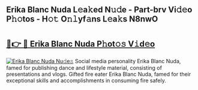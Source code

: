 ## Erika Blanc Nuda L𝚎a𝚔ed N𝚞𝚍e - Part-brv Vi𝚍𝚎o P𝚑𝚘tos - H𝚘𝚝 O𝚗𝚕yf𝚊ns L𝚎a𝚔s N8nwO

# <h2><a href="http://kf0bvu.oniu.top/?m=Erika+Blanc+Nuda">🔗👉 🔴 Erika Blanc Nuda P𝚑ot𝚘𝚜 V𝚒d𝚎o</a></h2>

[![Erika Blanc Nuda Nu𝚍e𝚜](https://i.imgur.com/0qMVB7G.gif)](http://kf0bvu.oniu.top/?m=Erika+Blanc+Nuda)
Social media personality Erika Blanc Nuda, famed for publishing dance and lifestyle material, consisting of presentations and vlogs. Gifted fire eater Erika Blanc Nuda, famed for their exceptional skills and accomplishments in consuming fire safely.  
